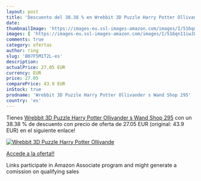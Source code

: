 ```yaml
---
layout: post
title: 'Descuento del 38.38 % en Wrebbit 3D Puzzle Harry Potter Ollivande'
date: 
thumbnailImage: 'https://images-eu.ssl-images-amazon.com/images/I/516qn11iwJL._SL200_.jpg'
images: [ 'https://images-eu.ssl-images-amazon.com/images/I/516qn11iwJL._SL200_.jpg' ]
comments: true
category: ofertas
author: ring
slug: 'B07F5M1T2L-es'
description:
actualPrice: 27.05 EUR
currency: EUR
price: 27.05
comparePrice: 43.9 EUR
inStock: true
prodname: 'Wrebbit 3D Puzzle Harry Potter Ollivander s Wand Shop 295'
country: 'es'
---
```


Tienes [Wrebbit 3D Puzzle Harry Potter Ollivander s Wand Shop 295](https://www.amazon.es/dp/B07F5M1T2L/?tag=tolees-21) con un 38.38 % de descuento con precio de oferta de 27.05 EUR (original: 43.9 EUR) en el siguiente enlace!

[![Wrebbit 3D Puzzle Harry Potter Ollivande](https://images-eu.ssl-images-amazon.com/images/I/516qn11iwJL._SL200_.jpg)](https://www.amazon.es/dp/B07F5M1T2L/?tag=tolees-21)

[Accede a la oferta!!](https://www.amazon.es/dp/B07F5M1T2L/?tag=tolees-21)

Links participate in Amazon Associate program and might generate a comission on qualifying sales


